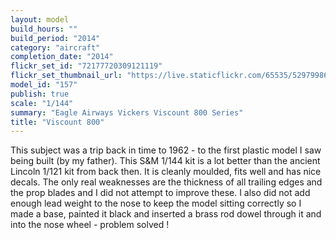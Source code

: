 ```yaml
---
layout: model
build_hours: ""
build_period: "2014"
category: "aircraft"
completion_date: "2014"
flickr_set_id: "72177720309121119"
flickr_set_thumbnail_url: "https://live.staticflickr.com/65535/52979986204_b9d219e75b_m.jpg"
model_id: "157"
publish: true
scale: "1/144"
summary: "Eagle Airways Vickers Viscount 800 Series"
title: "Viscount 800"
---
```


This subject was a trip back in time to 1962 - to the first plastic model I saw being built (by my father). This S&M 1/144 kit is a lot better than the ancient Lincoln 1/121 kit from back then. It is cleanly moulded, fits well and has nice decals. The only real weaknesses are the thickness of all trailing edges and the prop blades and I did not attempt to improve these. I also did not add enough lead weight to the nose to keep the model sitting correctly so I made a base, painted it black and inserted a brass rod dowel through it and into the nose wheel - problem solved !
